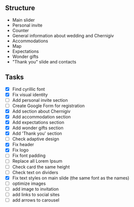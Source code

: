 ## Structure 

- Main slider
- Personal invite
- Counter
- General information about wedding and Chernigiv
- Accommodations
- Map
- Expectations
- Wonder gifts
- "Thank you" slide and contacts

## Tasks

- [x] Find cyrillic font
- [x] Fix visual identity
- [ ] Add personal invite section
- [ ] Create Google Form for registration
- [x] Add section about Chernigiv
- [x] Add accommodation section
- [x] Add expectations section
- [x] Add wonder gifts section
- [x] Add 'Thank you' section
- [ ] Check adaptive design
- [x] Fix header
- [x] Fix logo
- [ ] Fix font padding
- [ ] Replace all Lorem Ipsum
- [ ] Check card the same height
- [ ] Check text on dividers
- [x] Fix text styles on main slide (the same font as the names)
- [ ] optimize images
- [ ] add image to invitation
- [ ] add links to social sites
- [ ] add arrows to carousel